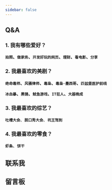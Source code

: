 ```yaml
---
sidebar: false
---
```


## Q&A

### 1. 我有哪些爱好？<br>

**`拍照`、`做家务`、`开发好玩的网页`、`理财`、`看电影`、`分享`**

### 2. 我最喜欢的美剧？<br>

**`绝命毒师`、`风骚律师`、`毒枭`、`毒枭·墨西哥`、`匹兹堡医护前线`**  

**`冰血暴`、`黑镜`、`鱿鱼游戏`、`IT狂人`、`大器晚成`**

### 3. 我最喜欢的综艺？

**`吐槽大会`**、**`脱口秀大会`**、**`坑王驾到`**

### 4. 我最喜欢的零食？<br>

**`虾条`**、**`饼干`**

## 联系我

<contact-me/>

## 留言板

<bai-comment :readingNum="true"/>
